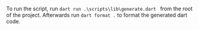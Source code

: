 To run the script, run `dart run .\scripts\lib\generate.dart ` from the root of the project. Afterwards run `dart format .` to format the generated dart code.